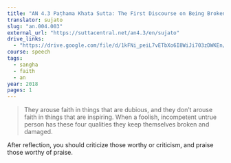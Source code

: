 ```yaml
---
title: "AN 4.3 Paṭhama Khata Sutta: The First Discourse on Being Broken"
translator: sujato
slug: "an.004.003"
external_url: "https://suttacentral.net/an4.3/en/sujato"
drive_links:
  - "https://drive.google.com/file/d/1kFNi_peiL7vETbXo6I8WiJi703zDWKEn/view?usp=drivesdk"
course: speech
tags:
  - sangha
  - faith
  - an
year: 2018
pages: 1
---
```


> They arouse faith in things that are dubious, and they don’t arouse faith in things that are inspiring. When a foolish, incompetent untrue person has these four qualities they keep themselves broken and damaged.

After reflection, you should criticize those worthy or criticism, and praise those worthy of praise.
